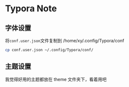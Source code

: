 # Typora Note

## 字体设置

将`conf.user.json`文件复制到 /home/xy/.config/Typora/conf

```bash
cp conf.user.json ~/.config/Typora/conf/
```



## 主题设置

我觉得好用的主题都放在 theme 文件夹下，看着用吧

